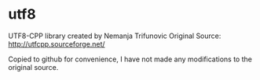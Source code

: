 # utf8
UTF8-CPP library created by Nemanja Trifunovic
Original Source: http://utfcpp.sourceforge.net/

Copied to github for convenience, I have not made any modifications to the original source.
